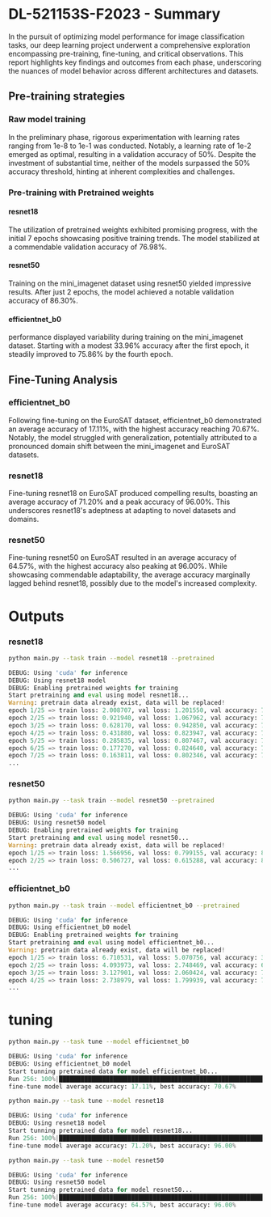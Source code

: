 # DL-521153S-F2023 - Summary

In the pursuit of optimizing model performance for image classification tasks, our deep learning project underwent a comprehensive exploration encompassing pre-training, fine-tuning, and critical observations. This report highlights key findings and outcomes from each phase, underscoring the nuances of model behavior across different architectures and datasets.

## Pre-training strategies

### Raw model training

In the preliminary phase, rigorous experimentation with learning rates ranging from 1e-8 to 1e-1 was conducted. Notably, a learning rate of 1e-2 emerged as optimal, resulting in a validation accuracy of 50%. Despite the investment of substantial time, neither of the models surpassed the 50% accuracy threshold, hinting at inherent complexities and challenges.

### Pre-training with Pretrained weights

#### resnet18

The utilization of pretrained weights exhibited promising progress, with the initial 7 epochs showcasing positive training trends. The model stabilized at a commendable validation accuracy of 76.98%.

#### resnet50

Training on the mini_imagenet dataset using resnet50 yielded impressive results. After just 2 epochs, the model achieved a notable validation accuracy of 86.30%.

#### efficientnet_b0

performance displayed variability during training on the mini_imagenet dataset. Starting with a modest 33.96% accuracy after the first epoch, it steadily improved to 75.86% by the fourth epoch.

## Fine-Tuning Analysis

### efficientnet_b0

Following fine-tuning on the EuroSAT dataset, efficientnet_b0 demonstrated an average accuracy of 17.11%, with the highest accuracy reaching 70.67%. Notably, the model struggled with generalization, potentially attributed to a pronounced domain shift between the mini_imagenet and EuroSAT datasets.

### resnet18

Fine-tuning resnet18 on EuroSAT produced compelling results, boasting an average accuracy of 71.20% and a peak accuracy of 96.00%. This underscores resnet18's adeptness at adapting to novel datasets and domains.

### resnet50

Fine-tuning resnet50 on EuroSAT resulted in an average accuracy of 64.57%, with the highest accuracy also peaking at 96.00%. While showcasing commendable adaptability, the average accuracy marginally lagged behind resnet18, possibly due to the model's increased complexity.


# Outputs

### resnet18

```bash
python main.py --task train --model resnet18 --pretrained
```

```python
DEBUG: Using 'cuda' for inference
DEBUG: Using resnet18 model
DEBUG: Enabling pretrained weights for training
Start pretraining and eval using model resnet18...
Warning: pretrain data already exist, data will be replaced!
epoch 1/25 => train loss: 2.008707, val loss: 1.201550, val accuracy: 70.68%
epoch 2/25 => train loss: 0.921940, val loss: 1.067962, val accuracy: 74.43%
epoch 3/25 => train loss: 0.628170, val loss: 0.942850, val accuracy: 75.70%
epoch 4/25 => train loss: 0.431880, val loss: 0.823947, val accuracy: 76.35%
epoch 5/25 => train loss: 0.285835, val loss: 0.807467, val accuracy: 76.82%
epoch 6/25 => train loss: 0.177270, val loss: 0.824640, val accuracy: 76.98%
epoch 7/25 => train loss: 0.163811, val loss: 0.802346, val accuracy: 76.98%
...
```

### resnet50

```bash
python main.py --task train --model resnet50 --pretrained
```

```python
DEBUG: Using 'cuda' for inference
DEBUG: Using resnet50 model
DEBUG: Enabling pretrained weights for training
Start pretraining and eval using model resnet50...
Warning: pretrain data already exist, data will be replaced!
epoch 1/25 => train loss: 1.566956, val loss: 0.799155, val accuracy: 84.61%
epoch 2/25 => train loss: 0.506727, val loss: 0.615288, val accuracy: 86.30%
...
```

### efficientnet_b0

```bash
python main.py --task train --model efficientnet_b0 --pretrained
```

```python
DEBUG: Using 'cuda' for inference
DEBUG: Using efficientnet_b0 model
DEBUG: Enabling pretrained weights for training
Start pretraining and eval using model efficientnet_b0...
Warning: pretrain data already exist, data will be replaced!
epoch 1/25 => train loss: 6.710531, val loss: 5.070756, val accuracy: 33.96%
epoch 2/25 => train loss: 4.093973, val loss: 2.748469, val accuracy: 65.16%
epoch 3/25 => train loss: 3.127901, val loss: 2.060424, val accuracy: 73.15%
epoch 4/25 => train loss: 2.738979, val loss: 1.799939, val accuracy: 75.86%
...
```

# tuning

```bash
python main.py --task tune --model efficientnet_b0
```

```python
DEBUG: Using 'cuda' for inference
DEBUG: Using efficientnet_b0 model
Start tunning pretrained data for model efficientnet_b0...
Run 256: 100%|██████████████████████████████████████████████████████████████████████████████████████████████████████████████████████████████████████████████████████████████| 256/256 [01:38<00:00,  2.61Run/s, accuracy=34.67%]
fine-tune model average accuracy: 17.11%, best accuracy: 70.67%
```

```bash
python main.py --task tune --model resnet18
```

```python
DEBUG: Using 'cuda' for inference
DEBUG: Using resnet18 model
Start tunning pretrained data for model resnet18...
Run 256: 100%|██████████████████████████████████████████████████████████████████████████████████████████████████████████████████████████████████████████████████████████████| 256/256 [01:32<00:00,  2.77Run/s, accuracy=89.33%]
fine-tune model average accuracy: 71.20%, best accuracy: 96.00%
```

```bash
python main.py --task tune --model resnet50
```

```python
DEBUG: Using 'cuda' for inference
DEBUG: Using resnet50 model
Start tunning pretrained data for model resnet50...
Run 256: 100%|████████████████████████████████████████████████████████████████████████████████████████
fine-tune model average accuracy: 64.57%, best accuracy: 96.00%
```
